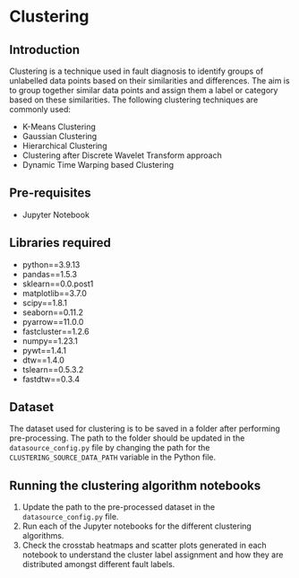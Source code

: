 # Clustering

## Introduction
Clustering is a technique used in fault diagnosis to identify groups of unlabelled data points based on their similarities and differences. The aim is to group together similar data points and assign them a label or category based on these similarities. The following clustering techniques are commonly used:

- K-Means Clustering
- Gaussian Clustering
- Hierarchical Clustering
- Clustering after Discrete Wavelet Transform approach
- Dynamic Time Warping based Clustering 

## Pre-requisites
- Jupyter Notebook

## Libraries required
- python==3.9.13
- pandas==1.5.3
- sklearn==0.0.post1
- matplotlib==3.7.0
- scipy==1.8.1
- seaborn==0.11.2
- pyarrow==11.0.0
- fastcluster==1.2.6
- numpy==1.23.1
- pywt==1.4.1
- dtw==1.4.0
- tslearn==0.5.3.2
- fastdtw==0.3.4

## Dataset
The dataset used for clustering is to be saved in a folder after performing pre-processing. The path to the folder should be updated in the `datasource_config.py` file by changing the path for the `CLUSTERING_SOURCE_DATA_PATH` variable in the Python file.

## Running the clustering algorithm notebooks
1. Update the path to the pre-processed dataset in the `datasource_config.py` file.
2. Run each of the Jupyter notebooks for the different clustering algorithms.
3. Check the crosstab heatmaps and scatter plots generated in each notebook to understand the cluster label assignment and how they are distributed amongst different fault labels.
